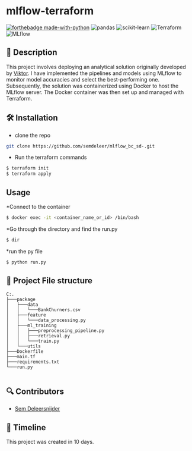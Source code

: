 # mlflow-terraform
[![forthebadge made-with-python](https://ForTheBadge.com/images/badges/made-with-python.svg)](https://www.python.org/)
![pandas](https://img.shields.io/badge/Pandas-2C2D72?style=for-the-badge&logo=pandas&logoColor=white)
![scikit-learn](https://img.shields.io/badge/scikit--learn-F7931E?style=for-the-badge&logo=scikit-learn&logoColor=white)
![Terraform](https://img.shields.io/badge/terraform-623CE4?style=for-the-badge&logo=terraform&logoColor=white)
![MLflow](https://img.shields.io/badge/mlflow-0194E2?style=for-the-badge&logo=mlflow&logoColor=white)


## 📖 Description
This project involves deploying an analytical solution originally developed by [Viktor](https://github.com/CoViktor/customer_churn_analysis.git).
I have implemented the pipelines and models using MLflow to monitor model accuracies and select the best-performing one. Subsequently, the solution was containerized using Docker to host the MLflow server. The Docker container was then set up and managed with Terraform.



## 🛠 Installation

* clone the repo
```bash
git clone https://github.com/semdeleer/mlflow_bc_sd-.git
```

* Run the terraform commands
```bash
$ terraform init
$ terraform apply
```

## Usage

*Connect to the container
```bash
$ docker exec -it <container_name_or_id> /bin/bash
```

*Go through the directory and find the run.py
```bash
$ dir
```

*run the py file
```bash
$ python run.py
```


## 🤖 Project File structure
```
C:.
├───package
│   ├───data
│   │   └───BankChurners.csv
│   ├───feature
│   │   └───data_processing.py
│   ├───ml_training
│   │   ├───preprocessing_pipeline.py
│   │   ├───retrieval.py
│   │   └───train.py
│   └───utils
├───Dockerfile
├───main.tf
├───requirements.txt
└───run.py


```

## 🔍 Contributors
- [Sem Deleersnijder](https://github.com/semdeleer)

## 📜 Timeline

This project was created in 10 days.